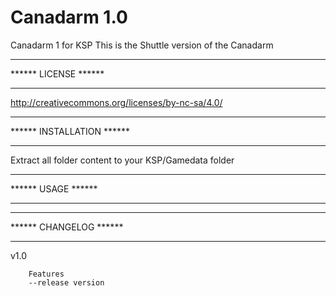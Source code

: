 Canadarm 1.0
========================================
Canadarm 1 for KSP
This is the Shuttle version of the Canadarm

********************************
****** LICENSE ******
*******************************
http://creativecommons.org/licenses/by-nc-sa/4.0/

********************************
****** INSTALLATION ******
*******************************
Extract all folder content to your KSP/Gamedata folder

********************************
****** USAGE ******
*******************************

********************************
****** CHANGELOG ******
*******************************
v1.0

		Features
		--release version
